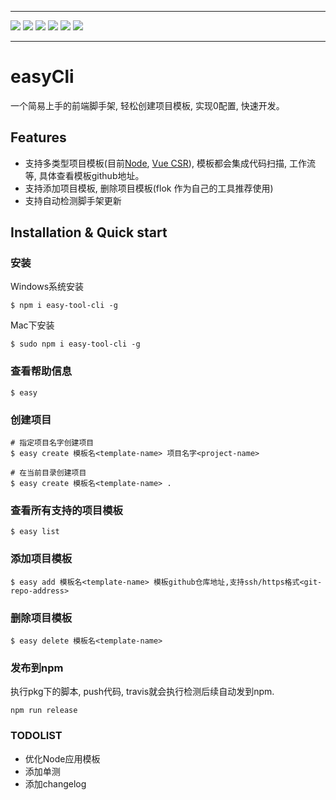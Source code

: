 <hr>
<p>
  <a><img src="https://img.shields.io/github/issues/NuoHui/easy-cli.svg" /></a>
  <a><img src="https://img.shields.io/github/forks/NuoHui/easy-cli.svg"  /></a>
  <a><img src="https://img.shields.io/github/stars/NuoHui/easy-cli.svg"  /></a>
  <a><img src="https://img.shields.io/badge/license-MIT-brightgreen.svg" /></a>
  <a><img src="https://img.shields.io/badge/build-passing-green.svg" /></a>
  <a><img src="https://img.shields.io/npm/v/easy-tool-cli.svg" /></a>
</p>
<hr>

# easyCli

一个简易上手的前端脚手架, 轻松创建项目模板, 实现0配置, 快速开发。

## Features

- 支持多类型项目模板(目前[Node](https://github.com/NuoHui/node_code_constructor), [Vue CSR](https://github.com/NuoHui/vue_code_constructor)), 模板都会集成代码扫描, 工作流等, 具体查看模板github地址。
- 支持添加项目模板, 删除项目模板(flok 作为自己的工具推荐使用)
- 支持自动检测脚手架更新

## Installation & Quick start

### 安装

Windows系统安装
```
$ npm i easy-tool-cli -g
```

Mac下安装
```
$ sudo npm i easy-tool-cli -g
```

### 查看帮助信息

```
$ easy
```


### 创建项目

```
# 指定项目名字创建项目
$ easy create 模板名<template-name> 项目名字<project-name>

# 在当前目录创建项目
$ easy create 模板名<template-name> .
```

### 查看所有支持的项目模板

```
$ easy list
```

### 添加项目模板

```
$ easy add 模板名<template-name> 模板github仓库地址,支持ssh/https格式<git-repo-address>
```

### 删除项目模板

```
$ easy delete 模板名<template-name>
```

### 发布到npm

执行pkg下的脚本, push代码, travis就会执行检测后续自动发到npm.
```
npm run release
```

### TODOLIST

- 优化Node应用模板
- 添加单测
- 添加changelog

